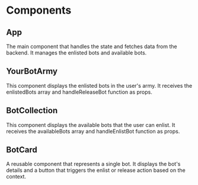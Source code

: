 # Components
## App
The main component that handles the state and fetches data from the backend. It manages the enlisted bots and available bots.

## YourBotArmy
This component displays the enlisted bots in the user's army. It receives the enlistedBots array and handleReleaseBot function as props.

## BotCollection
This component displays the available bots that the user can enlist. It receives the availableBots array and handleEnlistBot function as props.

## BotCard
A reusable component that represents a single bot. It displays the bot's details and a button that triggers the enlist or release action based on the context.